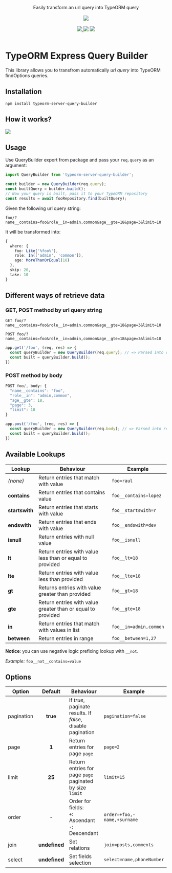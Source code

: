 <p align="center">
  Easily transform an url query into TypeORM query
  <br>
  <br>
  <img src="https://circleci.com/gh/justkey007/typeorm-server-query-builder/tree/master.svg?style=svg">
  <br>
  <br>
  <a href="https://codecov.io/gh/rjlopezdev/typeorm-express-query-builder">
  <img src="https://codecov.io/gh/rjlopezdev/typeorm-express-query-builder/branch/master/graph/badge.svg" />
  </a>
  <img src="https://badge.fury.io/js/typeorm-server-query-builder.svg">
  <img src="https://img.shields.io/badge/license-MIT-green.svg">
  <br>
  <br>
</p>

# TypeORM Express Query Builder
This library allows you to transfrom automatically _url query_ into TypeORM findOptions queries.

## Installation

`npm install typeorm-server-query-builder`


## How it works?

![](https://raw.githubusercontent.com/justkey007/typeorm-server-query-builder/master/typeorm-express-pipeline.png)


## Usage

Use QueryBuilder export from package and pass your `req.query` as an argument:

```typescript
import QueryBuilder from 'typeorm-server-query-builder';

const builder = new QueryBuilder(req.query);
const builtQuery = builder.build();
// Now your query is built, pass it to your TypeORM repository
const results = await fooRepository.find(builtQuery);
```

Given the following url query string:

`foo/?name__contains=foo&role__in=admin,common&age__gte=18&page=3&limit=10`

It will be transformed into:

```typescript
{
  where: {
    foo: Like('%foo%'),
    role: In(['admin', 'common']),
    age: MoreThanOrEqual(18)
  },
  skip: 20,
  take: 10
}
```

## Different ways of retrieve data

### GET, POST method by url query string

`GET foo/?name__contains=foo&role__in=admin,common&age__gte=18&page=3&limit=10`

`POST foo/?name__contains=foo&role__in=admin,common&age__gte=18&page=3&limit=10`
```javascript
app.get('/foo', (req, res) => {
  const queryBuilder = new QueryBuilder(req.query); // => Parsed into req.query
  const built = queryBuilder.build();
})
```

### POST method by body

```javascript
POST foo/, body: {
  "name__contains": "foo",
  "role__in": "admin,common",
  "age__gte": 18,
  "page": 3,
  "limit": 10
}
```

```javascript
app.post('/foo', (req, res) => {
  const queryBuilder = new QueryBuilder(req.body); // => Parsed into req.body
  const built = queryBuilder.build();
})
```

## Available Lookups

| Lookup | Behaviour | Example |
| --- | --- | --- |
_(none)_ | Return entries that match with value | `foo=raul`
__contains__ | Return entries that contains value | `foo__contains=lopez`
__startswith__ | Return entries that starts with value | `foo__startswith=r`
__endswith__ | Return entries that ends with value | `foo__endswith=dev`
__isnull__ | Return entries with null value | `foo__isnull`
__lt__ | Return entries with value less than or equal to provided | `foo__lt=18`
__lte__ | Return entries with value less than provided | `foo__lte=18`
__gt__ | Returns entries with value greater than provided | `foo__gt=18`
__gte__ | Return entries with value greater than or equal to provided | `foo__gte=18`
__in__ | Return entries that match with values in list | `foo__in=admin,common`
__between__ | Return entries in range | `foo__between=1,27`

**Notice**: you can use negative logic prefixing lookup with `__not`.

*Example:*
`foo__not__contains=value`

## Options

| Option | Default | Behaviour | Example |
| --- | :---: | --- | --- |
pagination | __true__ | If _true_, paginate results. If _false_, disable pagination | `pagination=false`
page | __1__ | Return entries for page `page` | `page=2`
limit | __25__ | Return entries for page `page` paginated by size `limit` | `limit=15`
order | - | Order for fields:<br>`+`: Ascendant <br> `-`: Descendant | `order=+foo,-name,+surname`
join | __undefined__ | Set relations | `join=posts,comments`
select | __undefined__ | Set fields selection | `select=name,phoneNumber`

